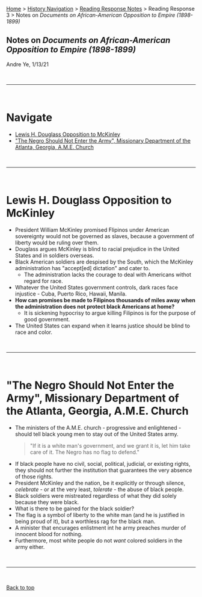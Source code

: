 [Home](https://andre-ye.github.io) > [History Navigation](https://andre-ye.github.io/history/history_navigation) > [Reading Response Notes](https://andre-ye.github.io/history/history_navigation#weekly-reading-responses) > Reading Response 3 > Notes on *Documents on African-American Opposition to Empire (1898-1899)*

## Notes on *Documents on African-American Opposition to Empire (1898-1899)*
Andre Ye, 1/13/21

<br>

---

<br>

# Navigate
- [Lewis H. Douglass Opposition to McKinley](#lewis-h-douglass-opposition-to-mckinley)
- ["The Negro Should Not Enter the Army", Missionary Department of the Atlanta, Georgia, A.M.E. Church](#the-negro-should-not-enter-the-army-missionary-department-of-the-atlanta-georgia-ame-church)

<br>

---

<br>


# Lewis H. Douglass Opposition to McKinley
- President William McKinley promised Flipinos under American sovereignty would not be governed as slaves, because a government of liberty would be ruling over them.
- Douglass argues McKinley is blind to racial prejudice in the United States and in soldiers overseas.
- Black American soldiers are despised by the South, which the McKinley administration has "accept[ed] dictation" and cater to.
	- The administration lacks the courage to deal with Americans withot regard for race.
- Whatever the United States government controls, dark races face injustice - Cuba, Puerto Rico, Hawaii, Manila.
- **How can promises be made to Filipinos thousands of miles away when the administration does not protect black Americans at home?**
	- It is sickening hypocrisy to argue killing Filipinos is for the purpose of good government.
- The United States can expand when it learns justice should be blind to race and color.

<br>

---

<br>

# "The Negro Should Not Enter the Army", Missionary Department of the Atlanta, Georgia, A.M.E. Church
- The ministers of the A.M.E. church - progressive and enlightened - should tell black young men to stay out of the United States army.
	> "If it is a white man's government, and we grant it is, let him take care of it. The Negro has no flag to defend."
- If black people have no civil, social, political, judicial, or existing rights, they should not further the institution that guarantees the very absence of those rights.
- President McKinley and the nation, be it explicitly or through silence, *celebrate* - or at the very least, *tolerate* - the abuse of black people.
- Black soldiers were mistreated regardless of what they did solely because they were black.
- What is there to be gained for the black soldier?
- The flag is a symbol of liberty to the white man (and he is justified in being proud of it), but a worthless rag for the black man.
- A minister that encurages enlistment int he army preaches murder of innocent blood for nothing.
- Furthermore, most white people do not *want* colored soldiers in the army either.

<br>

---

<br>

[Back to top](#)
